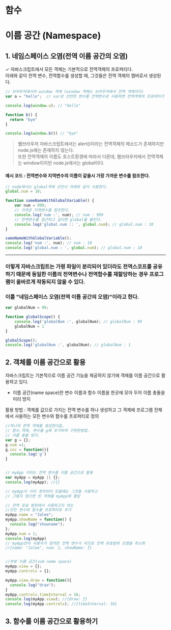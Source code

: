 # 함수

# 이름 공간 (Namespace)

## 1. 네임스페이스 오염(전역 이름 공간의 오염)
 
✓ 자바스크립트에서 모든 객체는 기본적으로 전역객체의 프로퍼티다.   
아래와 같이 전역 변수, 전역함수를 생성할 때, 그것들은 전역 객체의 멤버로서 생성된다.
```javascript
// 브라우저에서의 window 객체 (window 객체는 브라우저에서 전역 객체이다)
var a = "hello";  // var로 선언한 변수를 전역변수로 사용하면 전역객체의 프로퍼티가 되지만, let,const는 안된다.

console.log(window.a); // "hello" 

function b() {
  return "bye"
}

console.log(window.b()) // "bye"
```
>웹브라우저 자바스크립트에서는 alert()이라는 전역객체의 메소드가 존재하지만 node.js에는 존재하지 않는다.   
또한 전역객체의 이름도 호스트환경에 따라서 다른데, 웹브라우저에서 전역객체는 window이지만 node.js에서는 global이다. 

#### 예시 코드 : 전역변수와 지역변수의 이름이 같을시 가장 가까운 변수를 참조한다.

```javascript
// node에서는 global객체 선언시 아래와 같이 사용한다.
global.num = 10;

function sameNameWithGlobalVariable() {
    var num = 999;
    // 가까운 지역변수를 참조한다.
    console.log('num :', num); // num : 999
    // 전역변수를 접근하고 싶다면 global를 붙인다.
    console.log('global.num :: ', global.num); // global.num : 10
}

sameNameWithGlobalVariable();
console.log('num :', num); // num : 10
console.log('global.num : ', global.num); // global.num : 10
```

---

### 이렇게 자바스크립트는 가령 파일이 분리되어 있더라도 전역스코프를 공유하기 때문에 동일한 이름의 전역변수나 전역함수를 재할당하는 경우 프로그램이 올바르게 작동되지 않을 수 있다. 
### 이를 "네임스페이스 오염(전역 이름 공간의 오염)"이라고 한다. 

```javascript
var globalNum = 99;

function globalScope() {
    console.log('globalNum :', globalNum); // globalNum : 99
    globalNum = 1
}

globalScope();
console.log('globalNum :', globalNum); // globalNum : 1
```

## 2. 객체를 이름 공간으로 활용
자바스크립트는 기본적으로 이름 공간 기능을 제공하지 않기에 객체를 이름 공간으로 활용하고 있다.
- 이름 공간(name space)란 변수 이름과 함수 이름을 한곳에 모아 두어 이름 충돌을 미리 방지

활용 방법 : 객체를 값으로 가지는 전역 변수를 하나 생성하고 그 객체에 프로그램 전체에서 사용하는 모든 변수와 함수를 프로퍼티로 정의

```javascript
//하나의 전역 객체를 생성한다음, 
// 함수,객체, 변수를 g에 추가하여 구현한방법.
// 이름 충돌 방지.
var g = {};
g.num =1;
g.inc = function(){
  console.log('g')
}


// myApp 이라는 전역 변수를 이름 공간으로 활용
var myApp = myApp || {};
console.log(myApp); //{} 

// myApp이 이미 정의되어 있을때는 그것을 사용하고 
// 그렇지 않으면 빈 객체를 myApp에 할당

// 전역 유효 범위에서 사용하고자 하는 
//모든 변수와 함수를 프로퍼티로 추가
myApp.name = "Jalee";
myApp.showName = function() { 
  console.log("showname");
};
myApp.num = 1;
console.log(myApp)  
// myApp만이 사용자가 정의한 전역 변수가 되므로 전역 유효범위 오염을 최소화
//{name: "Jalee", num: 1, showName: ƒ} 


//부분 이름 공간(sub name space) 
myApp.view = {};
myApp.controls = {};

myApp.view.draw = function(){
  console.log("drao");
}
myApp.controls.timeInterval = 16;
console.log(myApp.view); //{draw: ƒ}
console.log(myApp.controls); //{timeInterval: 16}

```

## 3. 함수를 이름 공간으로 활용하기















